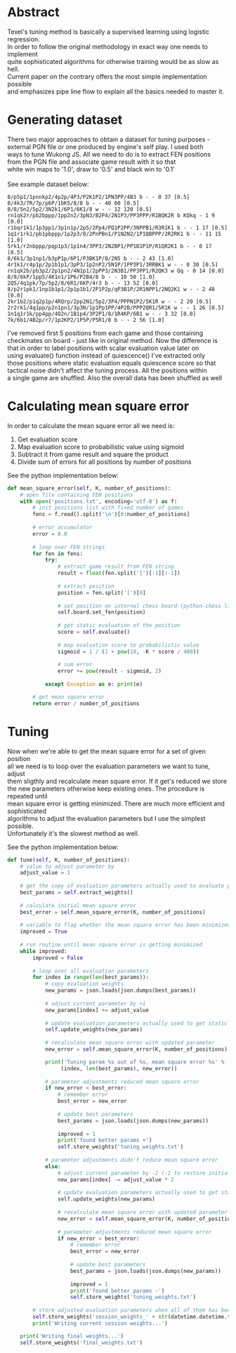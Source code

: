 # Abstract
Texel's tuning method is basically a supervised learning using logistic regression.<br>
In order to follow the original methodology in exact way one needs to implement<br>
quite sophisticated algorithms for otherwise training would be as slow as hell.<br>
Current paper on the contrary offers the most simple implementation possible<br>
and emphasizes pipe line flow to explain all the basics needed to master it.

# Generating dataset
There two major approaches to obtain a dataset for tuning purposes -<br>
external PGN file or one produced by engine's self play. I used both<br>
ways to tune Wukong JS. All we need to do is to extract FEN positions<br>
from the PGN file and associate game result with it so that<br>
white win maps to '1.0', draw to '0.5' and black win to '0.1'<br>
<br>
See example dataset below:<br>

```
8/p5p1/1pnnkp2/4p2p/4P3/P2K1P2/1PN3PP/4B3 b - - 0 37 [0.5]
8/4k3/7R/7p/p6P/1bK5/8/8 b - - 40 60 [0.5]
8/8/5n2/5p2/3N2k1/6P1/6K1/8 w - - 12 120 [0.5]
rn1qk2r/pb2bppp/1pp2n2/3pN3/B2P4/2N1P3/PP3PPP/R1BQK2R b KQkq - 1 9 [0.0]
r1bqr1k1/1p3pp1/3p1n1p/2p5/2Pp4/PQ1P2PP/3NPPB1/R3R1K1 b - - 1 17 [0.5]
1q1r1rk1/pb1pbppp/1p2p3/8/2PnPBn1/P1N2N2/1P1QBPPP/2R2RK1 b - - 11 15 [1.0]
5rk1/r2nbppp/pqp1p3/1p1n4/3PP3/2N2BP1/PP1B1P1P/R1QR2K1 b - - 0 17 [0.5]
8/6k1/3p1np1/b3pP1p/6P1/P3BK1P/8/2N5 b - - 2 43 [1.0]
4r1k1/r4p1p/2p1b1p1/3pP3/1p2nP2/5N1P/1PP3P1/3RRBK1 w - - 0 30 [0.5]
rn1qk2b/pb3p2/2p1pn2/4N1p1/2pPP3/2N3B1/PP3PP1/R2QK3 w Qq - 0 14 [0.0]
8/8/6kP/1pp5/4K1n1/1P6/P2B4/8 b - - 10 50 [1.0]
2Q5/4q1pk/7p/5p2/8/6R1/6KP/4r3 b - - 13 52 [0.0]
8/p2r1pk1/1np1b1p1/2p1p1b1/2P1P2p/qP3B1P/2R1NPP1/2NQ2K1 w - - 2 48 [0.0]
2kr1b2/p1q2p1p/4RQrp/2pp2N1/5p2/3P4/PPPN1P2/5K1R w - - 2 20 [0.5]
2r2rk1/4q1pp/p2n1pn1/3p3N/1p1Pp1PP/4P2B/PPP2QR1/5R1K w - - 1 26 [0.5]
1n1q1r1k/pp4pp/4Q2n/1B1p4/3P2P1/8/1R4KP/6B1 w - - 3 32 [0.0]
7k/6b1/4B2p/r7/1p2KP2/1P5P/P5R1/8 b - - 2 56 [1.0]
```

I've removed first 5 positions from each game and those containing<br>
checkmates on board - just like in original method. Now the difference is<br>
that in order to label positions with scalar evaluation value later on<br>
using evaluate() function instead of quiescence() I've extracted only<br>
those positions where static evaluation equals quiescence score so that<br>
tactical noise didn't affect the tuning process. All the positions within<br>
a single game are shuffled. Also the overall data has been shuffled as well

# Calculating mean square error
In order to calculate the mean square error all we need is:<br>
1. Get evaluation score 
2. Map evaluation score to probabilistic value using sigmoid
3. Subtract it from game result and square the product
4. Divide sum of errors for all positions by number of positions

See the python implementation below:
```python
def mean_square_error(self, K, number_of_positions):
    # open file containing FEN positions
    with open('positions.txt', encoding='utf-8') as f:
        # init positions list with fixed number of games
        fens = f.read().split('\n')[0:number_of_positions]
        
        # error accumulator
        error = 0.0
        
        # loop over FEN strings
        for fen in fens:
            try:
                # extract game result from FEN string
                result = float(fen.split('[')[-1][:-1])
                
                # extract position
                position = fen.split('[')[0]
                
                # set position on internal chess board (python-chess library)
                self.board.set_fen(position)
                
                # get static evaluation of the position
                score = self.evaluate()
                
                # map evaluation score to probabilistic value
                sigmoid = 1 / (1 + pow(10, -K * score / 400))
                
                # sum error
                error += pow(result - sigmoid, 2)
            
            except Exception as e: print(e)

        # get mean square error
        return error / number_of_positions
```

# Tuning
Now when we're able to get the mean square error for a set of given position<br>
all we need is to loop over the evaluation parameters we want to tune, adjust<br>
them sligthly and recalculate mean square error. If it get's reduced we store<br>
the new parameters otherwise keep existing ones. The procedure is repeated until<br>
mean square error is getting minimized. There are much more efficient and sophisticated<br>
algorithms to adjust the evaluation parameters but I use the simplest possible.<br>
Unfortunately it's the slowest method as well.

See the python implementation below:
```python
def tune(self, K, number_of_positions):
    # value to adjust parameter by
    adjust_value = 1
    
    # get the copy of evaluation parameters actually used to evaluate position
    best_params = self.extract_weights()
    
    # calculate initial mean square error
    best_error = self.mean_square_error(K, number_of_positions)
    
    # variable to flag whether the mean square error has been minimized
    improved = True
    
    # run routine until mean square error is getting minimized
    while improved:
        improved = False    
        
        # loop over all evaluation parameters
        for index in range(len(best_params)):
            # copy evaluation weights
            new_params = json.loads(json.dumps(best_params))
            
            # adjust current parameter by +1
            new_params[index] += adjust_value
            
            # update evaluation parameters actually used to get static evaluation score
            self.update_weights(new_params)
            
            # recalculate mean square error with updated parameter
            new_error = self.mean_square_error(K, number_of_positions)

            print('Tuning param %s out of %s, mean square error %s' % 
                 (index, len(best_params), new_error))
            
            # parameter adjustments reduced mean square error
            if new_error < best_error:
                # remember error
                best_error = new_error
                
                # update best parameters
                best_params = json.loads(json.dumps(new_params))
                
                improved = 1
                print('found better params +')
                self.store_weights('tuning_weights.txt')
            
            # parameter adjustments didn't reduce mean square error
            else:
                # adjust current parameter by -2 (-1 to restore initial state + -1 to adjust)
                new_params[index] -= adjust_value * 2
                
                # update evaluation parameters actually used to get static evaluation score
                self.update_weights(new_params)
                
                # recalculate mean square error with updated parameter
                new_error = self.mean_square_error(K, number_of_positions)
                
                # parameter adjustments reduced mean square error
                if new_error < best_error:
                    # remember error
                    best_error = new_error
                    
                    # update best parameters
                    best_params = json.loads(json.dumps(new_params))
                    
                    improved = 1
                    print('found better params -')
                    self.store_weights('tuning_weights.txt')
        
        # store adjusted evaluation parameters when all of them has been traversed
        self.store_weights('session_weights_' + str(datetime.datetime.today().strftime('%Y-%m-%d-%H-%M')) + '.txt')
        print('Writing current session weights...')

    print('Writing final weights...')
    self.store_weights('final_weights.txt')
```





